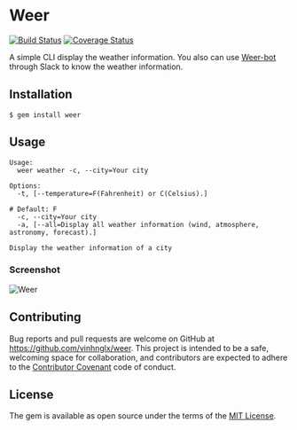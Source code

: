 # Weer

[![Build Status](https://travis-ci.org/vinhnglx/weer.svg?branch=develop)](https://travis-ci.org/vinhnglx/weer)
[![Coverage Status](https://coveralls.io/repos/github/vinhnglx/weer/badge.svg?branch=develop)](https://coveralls.io/github/vinhnglx/weer?branch=develop)

A simple CLI display the weather information. You also can use [Weer-bot](https://github.com/vinhnglx/slack-weer-bot) through Slack to know the weather information.

## Installation

```
$ gem install weer
```

## Usage

```
Usage:
  weer weather -c, --city=Your city

Options:
  -t, [--temperature=F(Fahrenheit) or C(Celsius).]
                                                                                        # Default: F
  -c, --city=Your city
  -a, [--all=Display all weather information (wind, atmosphere, astronomy, forecast).]

Display the weather information of a city
```

### Screenshot

![Weer](https://cloud.githubusercontent.com/assets/1997137/12868202/0c922b48-cd34-11e5-9c1c-12d961087831.png)



## Contributing

Bug reports and pull requests are welcome on GitHub at https://github.com/vinhnglx/weer. This project is intended to be a safe, welcoming space for collaboration, and contributors are expected to adhere to the [Contributor Covenant](http://contributor-covenant.org) code of conduct.

## License

The gem is available as open source under the terms of the [MIT License](http://opensource.org/licenses/MIT).
